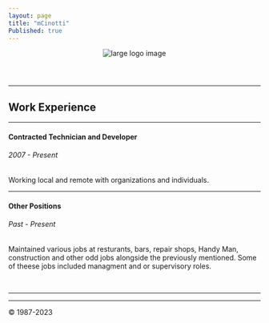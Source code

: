 ```yaml
---
layout: page
title: "mCinotti"
Published: true
---
```


<head>
  <!-- Basic Needs -->
  <meta charset="UTF-8" />
  <meta name="viewport" content="width=device-width, initial-scale=1.0" />
  <meta name="Description" content="Enter your description here" />
  <link rel="stylesheet" href="https://cdnjs.cloudflare.com/ajax/libs/bootswatch/4.6.0/darkly/bootstrap.min.css"
    crossorigin="anonymous" />
  <link rel="stylesheet" href="https://cdnjs.cloudflare.com/ajax/libs/font-awesome/5.15.2/css/all.min.css"
    crossorigin="anonymous" />

  <!-- Favicon -->
  <link rel="icon" type="image/png" href="assets/img/favicon.ico" />
  <link rel="apple-touch-icon" sizes="180x180" href="assets/img/favicon/apple-touch-icon.png" />
  <link rel="icon" type="image/png" sizes="32x32" href="assets/img/favicon-32x32.png" />
  <link rel="icon" type="image/png" sizes="16x16" href="assets/img/favicon-16x16.png" />
  <link rel="manifest" href="manifest.webmanifest" />

 <!-- MagicPuddle CSS -->
  <link href='https://d33wubrfki0l68.cloudfront.net/bundles/d32625a34617df2b5daf9728883f08c5dd7ac0d8.css' rel='stylesheet'/>
  <link rel="stylesheet" href="https://cdnjs.cloudflare.com/ajax/libs/font-awesome/6.0.0/css/all.min.css" integrity="sha512-9usAa10IRO0HhonpyAIVpjrylPvoDwiPUiKdWk5t3PyolY1cOd4DSE0Ga+ri4AuTroPR5aQvXU9xC6qOPnzFeg==" crossorigin="anonymous" referrerpolicy="no-referrer" />
<!-- End MagicPuddle CSS -->
  
<!-- Page Name -->
  <title>
    Martin Cinotti
  </title>
</head>

<body>
  <header id="home">
    <!-- Begin Main Body -->
    <main id="main-content">
      <!-- Banner Begin-->
        <div height="250px">
          <div class="card-img-top">
            <img class="container" src="https://d33wubrfki0l68.cloudfront.net/de4370d1131de37bf7757a6bd5f3dda0e7d5f448/94c9a/assets/img/mc-galaxy-banner.png" alt="large logo image"/>
          </div>
        </div>
      <!-- Banner End -->
  </header>

<!-- Main Card Start-->
<div class="col-xs-8 col-sm-8 col-md-8 col-lg-8">
  <hr>
  <div class="card">
    <div class="card-body">
      <h2>Work Experience</h2>
        <hr>
      <h4>Contracted Technician and Developer</h4>
        <h6>2007 - Present</h6>
      <p>
        Working local and remote with organizations and individuals.
      </p>
        <hr>
      <h4>Other Positions</h4>
        <h6>Past - Present</h6>
          <p>
          Maintained various jobs at resturants, bars, repair shops, Handy Man, construction and other odd jobs alongside the previously mentioned.
          Some of theese jobs included managment and or supervisory roles. 
          </p>
    </div>
  </div>
<br>
</div>
<hr>
</main>
<hr>
<!-- Main Card End -->
    
<!-- Begin Footer -->
<footer class="footer">
  <div id="badges" class="badges">
    <!-- Place Badges Here -->
  </div>
  <div class="credits">
    <p>© 1987-2023</p>
  </div>
</footer>
<!-- End Footer -->
 <!-- Script section -->
 <script type="text/javascript">
  $("#navId a").click((e) => {
    e.preventDefault();
    $(this).tab("show");
  });
</script>
<script crossorigin="anonymous"
  src="https://cdnjs.cloudflare.com/ajax/libs/jquery/3.5.1/jquery.slim.min.js"></script>
<script crossorigin="anonymous"
  src="https://cdnjs.cloudflare.com/ajax/libs/popper.js/1.16.1/umd/popper.min.js"></script>
<script crossorigin="anonymous"
  src="https://cdnjs.cloudflare.com/ajax/libs/twitter-bootstrap/4.6.0/js/bootstrap.min.js"></script>

<!-- Script Section -->
</body>

</html>